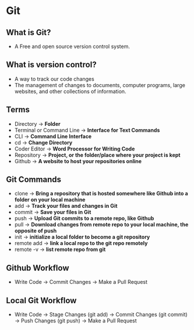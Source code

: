# Git

## What is Git?

- A Free and open source version control system.

## What is version control?

- A way to track our code changes
- The management of changes to documents, computer programs, large websites, and other collections of information.

## Terms

- Directory -> **Folder**
- Terminal or Command Line -> **Interface for Text Commands**
- CLI -> **Command Line Interface**
- cd -> **Change Directory**
- Coder Editor -> **Word Processor for Writing Code**
- Repository -> **Project, or the folder/place where your project is kept**
- Github -> **A website to host your repositories online**

## Git Commands

- clone -> **Bring a repository that is hosted somewhere like Github into a folder on your local machine**
- add -> **Track your files and changes in Git**
- commit -> **Save your files in Git**
- push -> **Upload Git commits to a remote repo, like Github**
- pull -> **Download changes from remote repo to your local machine, the opposite of push**
- init -> **initialize a local folder to become a git repository**
- remote add -> **link a local repo to the git repo remotely**
- remote -v -> **list remote repo from git**

## Github Workflow

- Write Code -> Commit Changes -> Make a Pull Request

## Local Git Workflow

- Write Code -> Stage Changes (git add) -> Commit Changes (git commit) -> Push Changes (git push) -> Make a Pull Request
